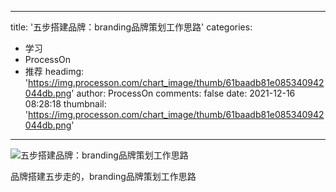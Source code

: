 
---
title: '五步搭建品牌：branding品牌策划工作思路'
categories: 
 - 学习
 - ProcessOn
 - 推荐
headimg: 'https://img.processon.com/chart_image/thumb/61baadb81e085340942044db.png'
author: ProcessOn
comments: false
date: 2021-12-16 08:28:18
thumbnail: 'https://img.processon.com/chart_image/thumb/61baadb81e085340942044db.png'
---

<div>   
<img class="thumb" alt="五步搭建品牌：branding品牌策划工作思路" src="https://img.processon.com/chart_image/thumb/61baadb81e085340942044db.png" referrerpolicy="no-referrer">
<p>品牌搭建五步走的，branding品牌策划工作思路</p>  
</div>
            
